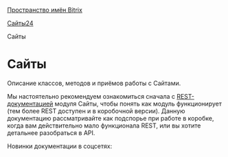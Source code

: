 [Пространство имён Bitrix](/api_d7/bitrix/index.php)

[Сайты24](/api_d7/bitrix/landing/index.php)

Сайты

Сайты
=====

Описание классов, методов и приёмов работы с Сайтами.

  

Мы настоятельно рекомендуем ознакомиться сначала с [REST-документацией](https://dev.1c-bitrix.ru/rest_help/landing/index.php) модуля Сайты, чтобы понять как модуль функционирует (тем более REST доступен и в коробочной версии). Данную документацию рассматривайте как подспорье при работе в коробке, когда вам действительно мало функционала REST, или вы хотите детальнее разобраться в API.

Новинки документации в соцсетях: